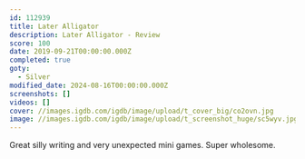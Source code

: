 ```yaml
---
id: 112939
title: Later Alligator
description: Later Alligator - Review
score: 100
date: 2019-09-21T00:00:00.000Z
completed: true
goty:
  - Silver
modified_date: 2024-08-16T00:00:00.000Z
screenshots: []
videos: []
cover: //images.igdb.com/igdb/image/upload/t_cover_big/co2ovn.jpg
image: //images.igdb.com/igdb/image/upload/t_screenshot_huge/sc5wyv.jpg
---
```

Great silly writing and very unexpected mini games. Super wholesome.